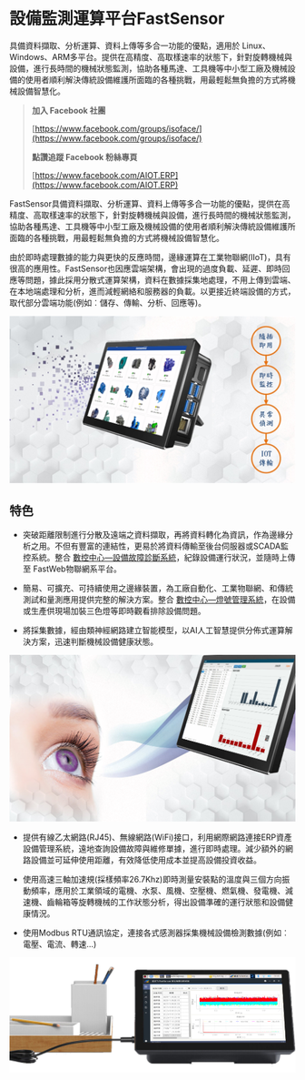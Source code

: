 # 設備監測運算平台FastSensor
具備資料擷取、分析運算、資料上傳等多合一功能的優點，適用於 Linux、Windows、ARM多平台。提供在高精度、高取樣速率的狀態下，針對旋轉機械與設備，進行長時間的機械狀態監測，協助各種馬達、工具機等中小型工廠及機械設備的使用者順利解決傳統設備維護所面臨的各種挑戰，用最輕鬆無負擔的方式將機械設備智慧化。

> **加入 Facebook 社團**
>
> [https://www.facebook.com/groups/isoface/](https://www.facebook.com/groups/isoface/)
> 
> **點讚追蹤 Facebook 粉絲專頁**
> 
> [https://www.facebook.com/AIOT.ERP](https://www.facebook.com/AIOT.ERP)

FastSensor具備資料擷取、分析運算、資料上傳等多合一功能的優點，提供在高精度、高取樣速率的狀態下，針對旋轉機械與設備，進行長時間的機械狀態監測，協助各種馬達、工具機等中小型工廠及機械設備的使用者順利解決傳統設備維護所面臨的各種挑戰，用最輕鬆無負擔的方式將機械設備智慧化。

由於即時處理數據的能力與更快的反應時間，邊緣運算在工業物聯網(IIoT)，具有很高的應用性。FastSensor也因應雲端架構，會出現的過度負載、延遲、即時回應等問題，據此採用分散式運算架構，資料在數據採集地處理，不用上傳到雲端、在本地端處理和分析，進而減輕網絡和服務器的負載。以更接近終端設備的方式，取代部分雲端功能(例如︰儲存、傳輸、分析、回應等)。

![](images/ras7_03_1.png)

## 特色

* 突破距離限制進行分散及遠端之資料擷取，再將資料轉化為資訊，作為邊緣分析之用。不但有豐富的連結性，更易於將資料傳輸至後台伺服器或SCADA監控系統。整合 [數控中心―設備故障診斷系統](https://github.com/isoface-iot/light_signal)，紀錄設備運行狀況，並隨時上傳至 FastWeb物聯網系平台。

* 簡易、可擴充、可持續使用之邊緣裝置，為工廠自動化、工業物聯網、和傳統測試和量測應用提供完整的解決方案。整合 [數控中心―燈號管理系統](https://github.com/isoface-iot/light_signal)，在設備或生產供現場加裝三色燈等即時觀看排除設備問題。

* 將採集數據，經由類神經網路建立智能模型，以AI人工智慧提供分佈式運算解決方案，迅速判斷機械設備健康狀態。

![](images/ras7_06_1.png)

* 提供有線乙太網路(RJ45)、無線網路(WiFi)接口，利用網際網路連接ERP資產設備管理系統，遠地查詢設備故障與維修單據，進行即時處理。減少額外的網路設備並可延伸使用距離，有效降低使用成本並提高設備投資收益。

* 使用高速三軸加速規(採樣頻率26.7Khz)即時測量安裝點的溫度與三個方向振動頻率，應用於工業領域的電機、水泵、風機、空壓機、燃氣機、發電機、減速機、齒輪箱等旋轉機械的工作狀態分析，得出設備準確的運行狀態和設備健康情況。

* 使用Modbus RTU通訊協定，連接各式感測器採集機械設備檢測數據(例如︰電壓、電流、轉速…)

![](images/ras7_05_3.png)